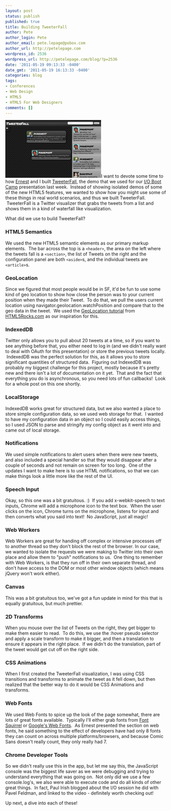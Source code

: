 ```yaml
---
layout: post
status: publish
published: true
title: Building TweeterFall
author: Pete
author_login: Pete
author_email: pete.lepage@pobox.com
author_url: http://petelepage.com
wordpress_id: 2536
wordpress_url: http://petelepage.com/blog/?p=2536
date: '2011-05-19 09:13:33 -0400'
date_gmt: '2011-05-19 16:13:33 -0400'
categories: blog
tags:
- Conferences
- Web Design
- HTML5
- HTML5 For Web Designers
comments: []
---
```

[![](/assets/TweeterFall-300x181.png "TweeterFall")](/assets/TweeterFall.png)I want to devote some time to how [Ernest](http://twitter.com/edr) and I built [TweeterFall](http://bit.ly/TweeterFall), the demo that we used for our [I/O Boot Camp](http://www.io-bootcamp.com/) presentation last week.  Instead of showing isolated demos of some of the new HTML5 features, we wanted to show how you might use some of these things in real world scenarios, and thus we built TweeterFall.  TweeterFall is a Twitter visualizer that grabs the tweets from a list and shows them in a kind of waterfall like visualization.

What did we use to build TweeterFall?

### HTML5 Semantics

We used the new HTML5 semantic elements as our primary markup elements.  The bar across the top is a `<header>`, the area on the left where the tweets fall is a `<section>`, the list of Tweets on the right and the configuration panel are both `<aside>`s, and the individual tweets are `<article>`s.

### GeoLocation

Since we figured that most people would be in SF, it'd be fun to use some kind of geo location to show how close the person was to your current position when they made their Tweet.  To do that, we pull the users current location using navigator.geolocation.watchPosition and compare that to the geo data in the tweet.  We used the [GeoLocation tutorial](http://www.html5rocks.com/tutorials/geolocation/trip_meter/) from [HTML5Rocks.com](http://html5rocks.com) as our inspiration for this.

### IndexedDB

Twitter only allows you to pull about 20 tweets at a time, so if you want to see anything before that, you either need to log in (and we didn't really want to deal with OAuth for this presentation) or store the previous tweets locally.  IndexedDB was the perfect solution for this, as it allows you to store significant quantities of structured data.  Figuring out IndexedDB was probably my biggest challenge for this project, mostly because it's pretty new and there isn't a lot of documentation on it yet.  That and the fact that everything you do is asynchronous, so you need lots of fun callbacks!  Look for a whole post on this one shortly.

### LocalStorage

IndexedDB works great for structured data, but we also wanted a place to store simple configuration data, so we used web storage for that.  I wanted to have my configuration data in an object so I could easily access things, so I used JSON to parse and stringify my config object as it went into and came out of local storage.

### Notifications

We used simple notifications to alert users when there were new tweets, and also included a special handler so that they would disappear after a couple of seconds and not remain on screen for too long.  One of the updates I want to make here is to use HTML notifications, so that we can make things look a little more like the rest of the UI.

### Speech Input

Okay, so this one was a bit gratuitous. :)  If you add x-webkit-speech to text inputs, Chrome will add a microphone icon to the text box.  When the user clicks on the icon, Chrome turns on the microphone, listens for input and then converts what you said into text!  No JavaScript, just all magic!

### Web Workers

Web Workers are great for handing off complex or intensive processes off to another thread so they don't block the rest of the browser. In our case, we wanted to isolate the requests we were making to Twitter into their own place and allow them to "push" notifications to us.  One thing to remember with Web Workers, is that they run off in their own separate thread, and don't have access to the DOM or most other window objects (which means jQuery won't work either).

### Canvas

This was a bit gratuitous too, we've got a fun update in mind for this that is equally gratuitous, but much prettier.

### 2D Transforms

When you mouse over the list of Tweets on the right, they get bigger to make them easier to read.  To do this, we use the :hover pseudo selector and apply a scale transform to make it bigger, and then a translation to ensure it appears in the right place.  If we didn't do the translation, part of the tweet would get cut off on the right side.

### CSS Animations

When I first created the TweeterFall visualization, I was using CSS transitions and transforms to animate the tweet as it fell down, but then realized that the better way to do it would be CSS Animations and transforms.

### Web Fonts

We used Web Fonts to spice up the look of the page somewhat, there are lots of great fonts available.  Typically I'll either grab fonts from [Font Squirrel](http://www.fontsquirrel.com/) or [Google's Web Fonts](http://www.google.com/webfonts).  As Ernest presented the section on web fonts, he said something to the effect of developers have had only 8 fonts they can count on across multiple platforms/browsers, and because Comic Sans doesn't really count, they only really had 7.

### Chrome Developer Tools

So we didn't really use this in the app, but let me say this, the JavaScript console was the biggest life saver as we were debugging and trying to understand everything that was going on.  Not only did we use a few console.log's, we also were able to execute code and do all kinds of other great things.  In fact, Paul Irish blogged about the I/O session he did with Pavel Feldman, and linked to the video - definitely worth checking out!

Up next, a dive into each of these!
